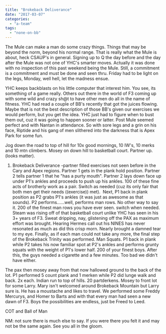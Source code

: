 ```yaml
---
title: "Brokeback Deliverance"
date: "2017-03-07"
categories: 
  - "a-team"
tags: 
  - "none-on-bb"
---
```


The Mule can make a man do some crazy things. Things that may be beyond the norm, beyond his normal range. That is really what the Mule is about, heck CSAUP's in general. Signing up to Q the day before and the day after the Mule was not one of YHC's smarter moves. Actually it was done with no inspection of this past weekend being the Mule. Still, a commitment is a commitment and must be done and seen thru. Friday had to be light on the legs, Monday, well hell, let the madness ensue.

YHC keeps backblasts on his little computer that interest him. You see, its something of a game really. Others out there in the world of F3 coming up with some wild and crazy sh@t to have other men do all in the name of fitness. YHC had read a couple of BB's recently that got the juices flowing. Maybe that is not the best description of those BB's given our exercises we would perform, but you get the idea. YHC just had to figure when to bust them out, cuz it was going to happen sooner or latter. Post Mule seemed perfect and with Nantan in attendance. So with sore legs and a grin on his face, Riptide and his gang of men slithered into the darkness that is Apex Park for some fun.

Jog down the road to top of hill for 10x good mornings, 10 IW's, 10 merks and 10 mtn climbers. Mosey on down hill to basketball court. Partner up. (looks matter).

1. Brokeback Deliverance -partner filled exercises not seen before in the Cary and Apex regions. Partner 1 gets in the plank hold position. Partner 2 tells partner 1 that he "has a purty mouth". Partner 2 lays down face up under P1's ankles and proceeds to push up his ankles. 100 of these fine acts of brotherly work as a pair. Switch as needed (cuz its only fair that both men get their needs ((exercise)) met).  Next, P1 back in plank position as P2 grabs P1's ankles (it was just as awesome as that sounds). P2 performs......well, performs man rows. No other way to say it. 200 of the finest man rows you have ever seen. switch when needed. Steam was rising off of that basketball court unlike YHC has seen in his 3+ years of F3. Sweat dripping, nay, glistening off the PAX as maximum effort was brought. Hearing Hermes call out his NINES has never resonated as much as did this crisp morn. Nearly brought a damned tear to my eye. Finally, as if each man could not take any more, the final step of the Brokeback Trinity was performed. Man Squats. P1 back in plank while P2 takes his now familiar spot at P2's ankles and performs grunty squats with the weight of P1's lower half. 200 of your finest boys. After this, the guys needed a cigarette and a few minutes. Too bad we didn't have either.

The pax then mosey away from that now hallowed ground to the back of the lot. P1 performed 5 count plank and 1 merken while P2 did lunge walk and back. 2x each. Indian run to top of hills. 20 partderkens. Mosey to front lot for some Larry. Mary isn't welcomed around Brokeback Mountain but Larry sure is. He has a moustache and likes to travel. We performed some Freddy Mercurys, and Homer to Barts and with that every man had seen a new dawn of F3. Boys the possibilities are endless, just be Freed to Leed.

COT and Ball of Man

NM: not sure there is much else to say. If you were there you felt it and may not be the same again. See you all in the gloom.
